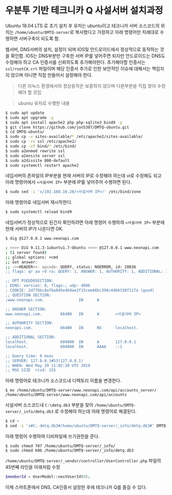 # 우분투 기반 테크니카 Q 사설서버 설치과정

Ubuntu 18.04 LTS 로 초기 설치 후 유저는 ubuntu이고 테크니카 서버 소스코드의 위치는
`/home/ubuntu/DMTQ-server`로 복사했다고 가정하고 아래 명령어만 차례대로 수행하면 서버구축이 되도록 함.

웹서버, DNS서버의 설치, 설정이 되며 IOS및 안드로이드에서 정상적으로 동작하는 것을 확인함.
IOS는 DNS부분만 구축한 서버 IP를 넣어주면 되지만 안드로이드는 DNS도 수정해야 하고 CA 인증서를 신뢰하도록 추가해야한다.
추가해야할 인증서는 `ssl/rootCA.crt` 파일이며 해당 인증서 추가로 인한 보안적인 이슈에 대해서는 책임지지 않으며 아니면 직접 만들어서 설정해야 한다.

> 다른 리눅스 환경에서의 정상동작은 보증하지 않으며 다른부분을 직접 찾아 수정해야 할 것임

> ubuntu 유저로 수행한 내용

```sh
$ sudo apt update
$ sudo apt upgrade -y
$ sudo apt install apache2 php php-sqlite3 bind9 -y
$ git clone https://github.com/jon5307/DMTQ-ubuntu.git
$ cd DMTQ-ubuntu/
$ sudo cp -v sites-available/* /etc/apache2/sites-available/
$ sudo cp -rv ssl /etc/apache2/
$ sudo cp -vf bind/* /etc/bind/
$ sudo a2enmod rewrite ssl
$ sudo a2ensite server ssl
$ sudo a2dissite 000-default
$ sudo systemctl restart apache2
```

네임서버의 존파일의 IP부분을 현재 서버의 IP로 수정해야 하는데 vi로 수정해도 되고 아래 명령어에서 `<사설서버 IP>` 부분에 IP를 넣어주어 수행하면 된다.

```sh
$ sudo sed -i 's/192.168.10.20/<사설서버 IP>/' /etc/bind/zone
```

아래 명령어로 네임서버 재시작한다.

```sh
$ sudo systemctl reload bind9
```

네임서버가 정상적으로 된건지 확인하려면 아래 명령어 수행하여 `<사설서버 IP>` 부분에 현재 서버의 IP가 나온다면 OK.

```sh
$ dig @127.0.0.1 www.neonapi.com

; <<>> DiG 9.11.3-1ubuntu1.7-Ubuntu <<>> @127.0.0.1 www.neonapi.com
; (1 server found)
;; global options: +cmd
;; Got answer:
;; ->>HEADER<<- opcode: QUERY, status: NOERROR, id: 20836
;; flags: qr aa rd ra; QUERY: 1, ANSWER: 1, AUTHORITY: 1, ADDITIONAL: 3

;; OPT PSEUDOSECTION:
; EDNS: version: 0, flags:; udp: 4096
; COOKIE: 2d776bc8afba845e4b9ae2f15cee66bc396c44b6338f117a (good)
;; QUESTION SECTION:
;www.neonapi.com.               IN      A

;; ANSWER SECTION:
www.neonapi.com.        86400   IN      A       <사설서버 IP>

;; AUTHORITY SECTION:
neonapi.com.            86400   IN      NS      localhost.

;; ADDITIONAL SECTION:
localhost.              604800  IN      A       127.0.0.1
localhost.              604800  IN      AAAA    ::1

;; Query time: 0 msec
;; SERVER: 127.0.0.1#53(127.0.0.1)
;; WHEN: Wed May 29 11:02:20 UTC 2019
;; MSG SIZE  rcvd: 155
```

아래 명령어로 테크니카 소스코드내 디렉토리 이름을 변경한다.

```
$ mv /home/ubuntu/DMTQ-server/www.neonapi.com/api/accounts_server/ /home/ubuntu/DMTQ-server/www.neonapi.com/api/accounts
```

사설서버 소스코드내 `C:\dmtq.db3` 부분을 찾아 `/home/ubuntu/DMTQ-server/_info/dmtq.db3` 로 수정해야 하는데
아래 명령어로 해결된다.

```sh
$ cd ~
$ sed -i 's#C:.dmtq.db3#/home/ubuntu/DMTQ-server/_info/dmtq.db3#' DMTQ-server/dmqglb.mb.pmang.com/score/index.php DMTQ-server/dmqglb.mb.pmang.com/djmaxQ/_vendor/_config.php DMTQ-server/pmangplus.com/accounts/v3/global/login_dmq.php DMTQ-server/www.neonapi.com/api/accounts/v3/global/login_dmq.php
```

아래 명령어 수행하여 디비파일에 쓰기권한을 준다.

```
$ sudo chmod 707 /home/ubuntu/DMTQ-server/_info/
$ sudo chmod 606 /home/ubuntu/DMTQ-server/_info/dmtq.db3
```

`/home/ubuntu/DMTQ-server/_vendor/controller/UserController.php` 파일의 45번째 라인을 아래처럼 수정

```php
$memberId = UserModel::nextUserId(0);
```

이제 스마트폰에서 DNS, CA인증서 설정한 후에 테크니카 Q를 즐길 수 있다.

